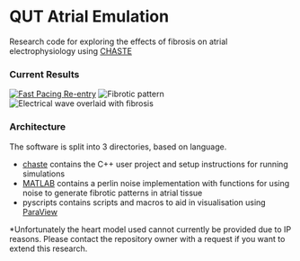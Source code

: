 # QUT Atrial Emulation
Research code for exploring the effects of fibrosis on atrial electrophysiology using [CHASTE](http://www.cs.ox.ac.uk/chaste/)

### Current Results 
[![Fast Pacing Re-entry](https://i.imgur.com/oltTiSp.jpg)](https://youtu.be/NyiyFBW7jeI?t=1m10s "Fast Pacing Re-entry")
![Fibrotic pattern](https://i.imgur.com/hU4CiFO.png)
![Electrical wave overlaid with fibrosis](https://i.imgur.com/QzXCRhi.png)
### Architecture
The software is split into 3 directories, based on language.
* [chaste](./chaste/README.md) contains the C++ user project and setup instructions for running simulations
* [MATLAB](./MATALB/README.md) contains a perlin noise implementation with functions for using noise to generate fibrotic patterns in atrial tissue
* pyscripts contains scripts and macros to aid in visualisation using [ParaView](https://www.paraview.org/)

*Unfortunately the heart model used cannot currently be provided due to IP reasons. Please contact the repository owner with a request if you want to extend this research.

